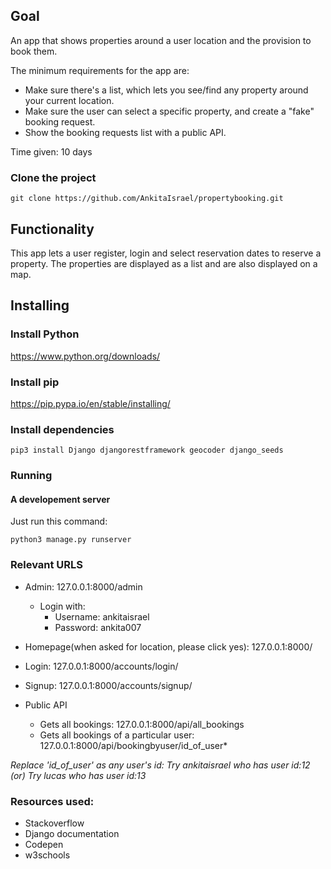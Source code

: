 ## Goal 

An app that shows properties around a user location and the provision to book them.

The minimum requirements for the app are:
 - Make sure there's a list, which lets you see/find any property around your current location.
 - Make sure the user can select a specific property, and create a "fake" booking request.
 - Show the booking requests list with a public API.

Time given: 10 days  

### Clone the project
```
git clone https://github.com/AnkitaIsrael/propertybooking.git
```
 
## Functionality
This app lets a user register, login and select reservation dates to reserve a property. The properties are displayed as a list and are also displayed on a map. 

## Installing
### Install Python
https://www.python.org/downloads/

### Install pip
https://pip.pypa.io/en/stable/installing/

### Install dependencies
```
pip3 install Django djangorestframework geocoder django_seeds
```

### Running
#### A developement server
Just run this command:
```
python3 manage.py runserver
```

### Relevant URLS

- Admin: 127.0.0.1:8000/admin 
  - Login with:
    - Username: ankitaisrael
    - Password: ankita007

- Homepage(when asked for location, please click yes): 127.0.0.1:8000/

- Login: 127.0.0.1:8000/accounts/login/

- Signup: 127.0.0.1:8000/accounts/signup/

- Public API
  - Gets all bookings: 127.0.0.1:8000/api/all_bookings
  - Gets all bookings of a particular user: 127.0.0.1:8000/api/bookingbyuser/id_of_user*

*Replace 'id_of_user' as any user's id: Try ankitaisrael who has user id:12
 (or) Try lucas who has user id:13*
 
 ### Resources used:
 - Stackoverflow
 - Django documentation
 - Codepen
 - w3schools
 

